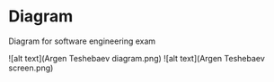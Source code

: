 # Diagram
Diagram for software engineering exam

![alt text](Argen Teshebaev diagram.png)
![alt text](Argen Teshebaev screen.png)

